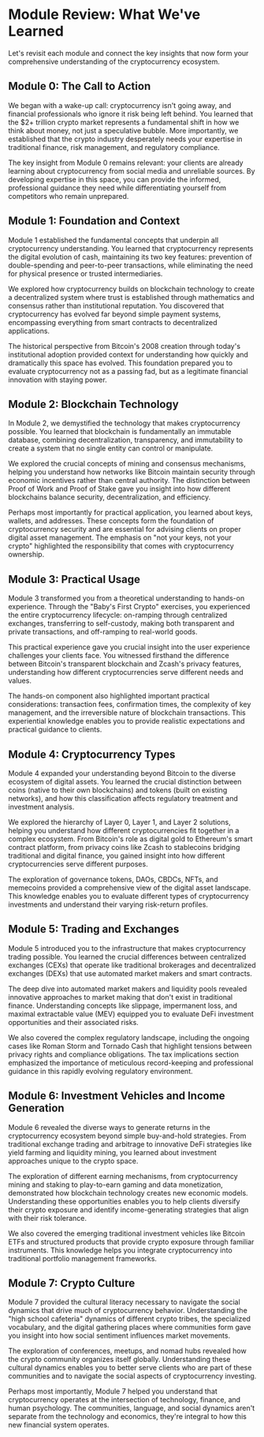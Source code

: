 # Module Review: What We've Learned

Let's revisit each module and connect the key insights that now form your comprehensive understanding of the cryptocurrency ecosystem.

## Module 0: The Call to Action

We began with a wake-up call: cryptocurrency isn't going away, and financial professionals who ignore it risk being left behind. You learned that the $2+ trillion crypto market represents a fundamental shift in how we think about money, not just a speculative bubble. More importantly, we established that the crypto industry desperately needs your expertise in traditional finance, risk management, and regulatory compliance.

The key insight from Module 0 remains relevant: your clients are already learning about cryptocurrency from social media and unreliable sources. By developing expertise in this space, you can provide the informed, professional guidance they need while differentiating yourself from competitors who remain unprepared.

## Module 1: Foundation and Context

Module 1 established the fundamental concepts that underpin all cryptocurrency understanding. You learned that cryptocurrency represents the digital evolution of cash, maintaining its two key features: prevention of double-spending and peer-to-peer transactions, while eliminating the need for physical presence or trusted intermediaries.

We explored how cryptocurrency builds on blockchain technology to create a decentralized system where trust is established through mathematics and consensus rather than institutional reputation. You discovered that cryptocurrency has evolved far beyond simple payment systems, encompassing everything from smart contracts to decentralized applications.

The historical perspective from Bitcoin's 2008 creation through today's institutional adoption provided context for understanding how quickly and dramatically this space has evolved. This foundation prepared you to evaluate cryptocurrency not as a passing fad, but as a legitimate financial innovation with staying power.

## Module 2: Blockchain Technology

In Module 2, we demystified the technology that makes cryptocurrency possible. You learned that blockchain is fundamentally an immutable database, combining decentralization, transparency, and immutability to create a system that no single entity can control or manipulate.

We explored the crucial concepts of mining and consensus mechanisms, helping you understand how networks like Bitcoin maintain security through economic incentives rather than central authority. The distinction between Proof of Work and Proof of Stake gave you insight into how different blockchains balance security, decentralization, and efficiency.

Perhaps most importantly for practical application, you learned about keys, wallets, and addresses. These concepts form the foundation of cryptocurrency security and are essential for advising clients on proper digital asset management. The emphasis on "not your keys, not your crypto" highlighted the responsibility that comes with cryptocurrency ownership.

## Module 3: Practical Usage

Module 3 transformed you from a theoretical understanding to hands-on experience. Through the "Baby's First Crypto" exercises, you experienced the entire cryptocurrency lifecycle: on-ramping through centralized exchanges, transferring to self-custody, making both transparent and private transactions, and off-ramping to real-world goods.

This practical experience gave you crucial insight into the user experience challenges your clients face. You witnessed firsthand the difference between Bitcoin's transparent blockchain and Zcash's privacy features, understanding how different cryptocurrencies serve different needs and values.

The hands-on component also highlighted important practical considerations: transaction fees, confirmation times, the complexity of key management, and the irreversible nature of blockchain transactions. This experiential knowledge enables you to provide realistic expectations and practical guidance to clients.

## Module 4: Cryptocurrency Types

Module 4 expanded your understanding beyond Bitcoin to the diverse ecosystem of digital assets. You learned the crucial distinction between coins (native to their own blockchains) and tokens (built on existing networks), and how this classification affects regulatory treatment and investment analysis.

We explored the hierarchy of Layer 0, Layer 1, and Layer 2 solutions, helping you understand how different cryptocurrencies fit together in a complex ecosystem. From Bitcoin's role as digital gold to Ethereum's smart contract platform, from privacy coins like Zcash to stablecoins bridging traditional and digital finance, you gained insight into how different cryptocurrencies serve different purposes.

The exploration of governance tokens, DAOs, CBDCs, NFTs, and memecoins provided a comprehensive view of the digital asset landscape. This knowledge enables you to evaluate different types of cryptocurrency investments and understand their varying risk-return profiles.

## Module 5: Trading and Exchanges

Module 5 introduced you to the infrastructure that makes cryptocurrency trading possible. You learned the crucial differences between centralized exchanges (CEXs) that operate like traditional brokerages and decentralized exchanges (DEXs) that use automated market makers and smart contracts.

The deep dive into automated market makers and liquidity pools revealed innovative approaches to market making that don't exist in traditional finance. Understanding concepts like slippage, impermanent loss, and maximal extractable value (MEV) equipped you to evaluate DeFi investment opportunities and their associated risks.

We also covered the complex regulatory landscape, including the ongoing cases like Roman Storm and Tornado Cash that highlight tensions between privacy rights and compliance obligations. The tax implications section emphasized the importance of meticulous record-keeping and professional guidance in this rapidly evolving regulatory environment.

## Module 6: Investment Vehicles and Income Generation

Module 6 revealed the diverse ways to generate returns in the cryptocurrency ecosystem beyond simple buy-and-hold strategies. From traditional exchange trading and arbitrage to innovative DeFi strategies like yield farming and liquidity mining, you learned about investment approaches unique to the crypto space.

The exploration of different earning mechanisms, from cryptocurrency mining and staking to play-to-earn gaming and data monetization, demonstrated how blockchain technology creates new economic models. Understanding these opportunities enables you to help clients diversify their crypto exposure and identify income-generating strategies that align with their risk tolerance.

We also covered the emerging traditional investment vehicles like Bitcoin ETFs and structured products that provide crypto exposure through familiar instruments. This knowledge helps you integrate cryptocurrency into traditional portfolio management frameworks.

## Module 7: Crypto Culture

Module 7 provided the cultural literacy necessary to navigate the social dynamics that drive much of cryptocurrency behavior. Understanding the "high school cafeteria" dynamics of different crypto tribes, the specialized vocabulary, and the digital gathering places where communities form gave you insight into how social sentiment influences market movements.

The exploration of conferences, meetups, and nomad hubs revealed how the crypto community organizes itself globally. Understanding these cultural dynamics enables you to better serve clients who are part of these communities and to navigate the social aspects of cryptocurrency investing.

Perhaps most importantly, Module 7 helped you understand that cryptocurrency operates at the intersection of technology, finance, and human psychology. The communities, language, and social dynamics aren't separate from the technology and economics, they're integral to how this new financial system operates.
